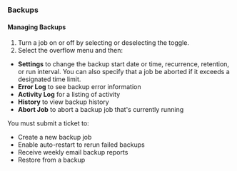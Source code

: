 ### Backups

#### Managing Backups

1. Turn a job on or off by selecting or deselecting the toggle.
1. Select the overflow menu and then:
-  **Settings** to change the backup start date or time, recurrence, retention, or run interval. You can also specify that a job be aborted if it exceeds a designated time limit.
-  **Error Log** to see backup error information
-   **Activity Log** for a listing of activity
-   **History** to view backup history
-   **Abort Job** to abort a backup job that's currently running

You must submit a ticket to:
- Create a new backup job
- Enable auto-restart to rerun failed backups
- Receive weekly email backup reports
- Restore from a backup
